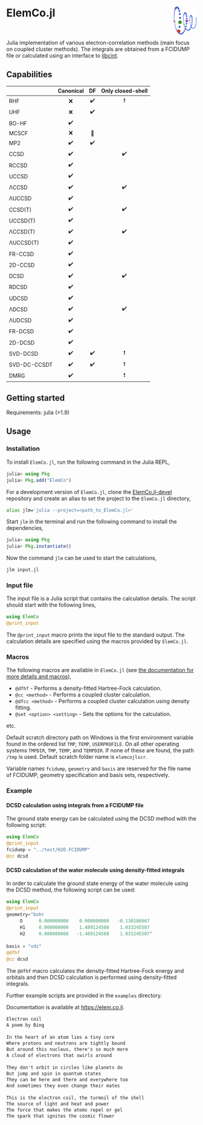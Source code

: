 # ElemCo.jl <img align="right" src="files/coil.png" height=74> <br/><br/>

Julia implementation of various electron-correlation methods (main focus on coupled cluster methods).
The integrals are obtained from a FCIDUMP file or calculated using an interface to [libcint](https://github.com/sunqm/libcint).

## Capabilities

|          | Canonical          | DF               | Only closed-shell      |
|:----------|:--------------------:|:------------------:|:-----------------------:|
| RHF      |    :x:             |:heavy_check_mark:|:heavy_exclamation_mark:|
| UHF      |    :x:             |:heavy_check_mark:|                        |
| BO-HF    |:heavy_check_mark:  |                  |                        |
| MCSCF    |   :x:              |:wrench:          |                        |
| MP2      |:heavy_check_mark:  |:heavy_check_mark:|                        |
| CCSD     | :heavy_check_mark: |                  |:heavy_check_mark:      |
| RCCSD    | :heavy_check_mark: |                  |                        |
| UCCSD    | :heavy_check_mark: |                  |                        |
| ΛCCSD    | :heavy_check_mark: |                  |:heavy_check_mark:      |
| ΛUCCSD   | :heavy_check_mark: |                  |                        |
| CCSD(T)  | :heavy_check_mark: |                  |:heavy_check_mark:      |
| UCCSD(T) | :heavy_check_mark: |                  |                        |
| ΛCCSD(T) | :heavy_check_mark: |                  |:heavy_check_mark:      |
| ΛUCCSD(T)| :heavy_check_mark: |                  |                        |
| FR-CCSD  | :heavy_check_mark: |                  |                        |
| 2D-CCSD  | :heavy_check_mark: |                  |                        |
| DCSD     | :heavy_check_mark: |                  |:heavy_check_mark:      |
| RDCSD    | :heavy_check_mark: |                  |                        |
| UDCSD    | :heavy_check_mark: |                  |                        |
| ΛDCSD    | :heavy_check_mark: |                  |:heavy_check_mark:|
| ΛUDCSD   | :heavy_check_mark: |                  |                        |
| FR-DCSD  | :heavy_check_mark: |                  |                        |
| 2D-DCSD  | :heavy_check_mark: |                  |                        |
| SVD-DCSD | :heavy_check_mark: |:heavy_check_mark:|:heavy_exclamation_mark:|
| SVD-DC-CCSDT|:heavy_check_mark:|:heavy_check_mark:|:heavy_exclamation_mark:|
| DMRG     | :heavy_check_mark: |                  |:heavy_exclamation_mark:|

## Getting started

Requirements: julia (>1.9)

## Usage

### Installation

To install `ElemCo.jl`, run the following command in the Julia REPL,

```julia
julia> using Pkg
julia> Pkg.add("ElemCo")
```

For a development version of `ElemCo.jl`, clone the [ElemCo.jl-devel](https://github.com/fkfest/ElemCo.jl-devel) repository and create an alias to set the project to the `ElemCo.jl` directory,

```bash
alias jlm='julia --project=<path_to_ElemCo.jl>'
```

Start `jlm` in the terminal and run the following command to install the dependencies,

```julia
julia> using Pkg
julia> Pkg.instantiate()
```

Now the command `jlm` can be used to start the calculations,

```bash
jlm input.jl
```

### Input file

The input file is a Julia script that contains the calculation details. The script should start with the following lines,

```julia
using ElemCo
@print_input
```

The `@print_input` macro prints the input file to the standard output. The calculation details are specified using the macros provided by `ElemCo.jl`.

### Macros

The following macros are available in `ElemCo.jl` (see [the documentation for more details and macros](https://elem.co.il/stable/elemco/)),

- `@dfhf` - Performs a density-fitted Hartree-Fock calculation.
- `@cc <method>` - Performs a coupled cluster calculation.
- `@dfcc <method>` - Performs a coupled cluster calculation using density fitting.
- `@set <option> <setting>` - Sets the options for the calculation.

etc.

Default scratch directory path on Windows is the first environment variable found in the ordered list `TMP`, `TEMP`, `USERPROFILE`.
On all other operating systems `TMPDIR`, `TMP`, `TEMP`, and `TEMPDIR`. If none of these are found, the path `/tmp` is used.
Default scratch folder name is `elemcojlscr`.

Variable names `fcidump`, `geometry` and `basis` are reserved for the file name of FCIDUMP, geometry specification and basis sets, respectively.

### Example

#### DCSD calculation using integrals from a FCIDUMP file

The ground state energy can be calculated using the DCSD method with the following script:

```julia
using ElemCo
@print_input
fcidump = "../test/H2O.FCIDUMP"
@cc dcsd
```

#### DCSD calculation of the water molecule using density-fitted integrals

In order to calculate the ground state energy of the water molecule using the DCSD method, the following script can be used:

```julia
using ElemCo
@print_input
geometry="bohr
     O      0.000000000    0.000000000   -0.130186067
     H1     0.000000000    1.489124508    1.033245507
     H2     0.000000000   -1.489124508    1.033245507"

basis = "vdz"
@dfhf
@cc dcsd
```

The `@dfhf` macro calculates the density-fitted Hartree-Fock energy and orbitals 
and then DCSD calculation is performed using density-fitted integrals.

Further example scripts are provided in the `examples` directory.

Documentation is available at <https://elem.co.il>.

```
Electron coil
A poem by Bing

In the heart of an atom lies a tiny core
Where protons and neutrons are tightly bound
But around this nucleus, there's so much more
A cloud of electrons that swirls around

They don't orbit in circles like planets do
But jump and spin in quantum states
They can be here and there and everywhere too
And sometimes they even change their mates

This is the electron coil, the turmoil of the shell
The source of light and heat and power
The force that makes the atoms repel or gel
The spark that ignites the cosmic flower
```
